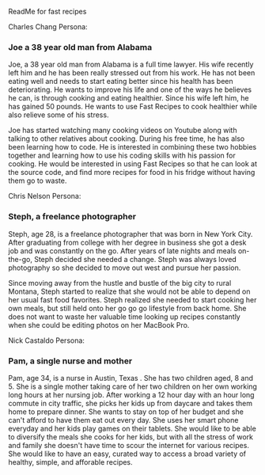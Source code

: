 ReadMe for fast recipes

Charles Chang Persona:

### Joe a 38 year old man from Alabama

Joe, a 38 year old man from Alabama is a full time lawyer. 
His wife recently left him and he has been really stressed out
from his work. He has not been eating well and needs to start
eating better since his health has been deteriorating. He wants 
to improve his life and one of the ways he believes he can, is 
through cooking and eating healthier. Since his wife left him, 
he has gained 50 pounds. He wants to use Fast Recipes to cook 
healthier while also relieve some of his stress.

Joe has started watching many cooking videos on Youtube along 
with talking to other relatives about cooking. During his free 
time, he has also been learning how to code. He is interested 
in combining these two hobbies together and learning how to 
use his coding skills with his passion for cooking. He would 
be interested in using Fast Recipes so that he can look at the 
source code, and find more recipes for food in his fridge without 
having them go to waste.

Chris Nelson Persona:

### Steph, a freelance photographer
 
Steph, age 28, is a freelance photographer that was born in New York City.
After graduating from college with her degree in business she got a desk job 
and was constantly on the go. After years of late nights and meals on-the-go, 
Steph decided she needed a change. Steph was always loved photography 
so she decided to move out west and pursue her passion. 
 
Since moving away from the hustle and bustle of the big city to rural Montana,
Steph started to realize that she would not be able to depend on her usual 
fast food favorites. Steph realized she needed to start cooking her own meals,
but still held onto her go go go lifestyle from back home. She does not want 
to waste her valuable time looking up recipes constantly when she could be 
editing photos on her MacBook Pro.  

Nick Castaldo Persona:

### Pam, a single nurse and mother
Pam, age 34, is a nurse in Austin, Texas . She has two children aged, 8 and 5. She is a single mother taking care of her two children on her own working long hours at her nursing job. After working a 12 hour day with an hour long commute in city traffic, she picks her kids up from daycare and takes them home to prepare dinner. She wants to stay on top of her budget and she can't afford to have them eat out every day. She uses her smart phone everyday and her kids play games on their tablets. She would like to be able to diversify the meals she cooks for her kids, but with all the stress of work and family she doesn't have time to scour the internet for various recipes. She would like to have an easy, curated way to access a broad variety of healthy, simple, and afforable recipes.
